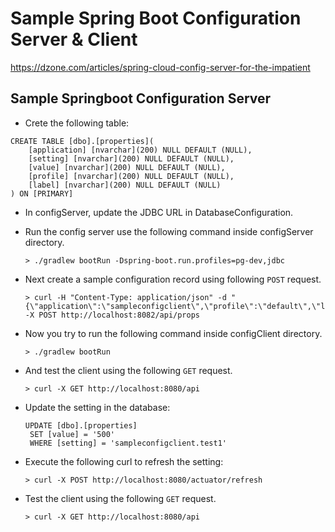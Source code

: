 # Sample Spring Boot Configuration Server & Client
https://dzone.com/articles/spring-cloud-config-server-for-the-impatient

## Sample Springboot Configuration Server
- Crete the following table:
```
CREATE TABLE [dbo].[properties](  
	[application] [nvarchar](200) NULL DEFAULT (NULL),  
	[setting] [nvarchar](200) NULL DEFAULT (NULL),  
	[value] [nvarchar](200) NULL DEFAULT (NULL),  
	[profile] [nvarchar](200) NULL DEFAULT (NULL),  
	[label] [nvarchar](200) NULL DEFAULT (NULL)  
) ON [PRIMARY]
```

- In configServer, update the JDBC URL in DatabaseConfiguration.

- Run the config server use the following command inside configServer directory.
    ```
    > ./gradlew bootRun -Dspring-boot.run.profiles=pg-dev,jdbc
    ```

- Next create a sample configuration record using following `POST` request.
    ```
    > curl -H "Content-Type: application/json" -d "{\"application\":\"sampleconfigclient\",\"profile\":\"default\",\"label\":\"master\",\"setting\":\"sampleconfigclient.test1\",\"value\":99}" -X POST http://localhost:8082/api/props
    ```

- Now you try to run the following command inside configClient directory.
    ```
    > ./gradlew bootRun
    ```
- And test the client using the following `GET` request.
    ```
    > curl -X GET http://localhost:8080/api
    ```
- Update the setting in the database:
    ```
    UPDATE [dbo].[properties]
     SET [value] = '500'
     WHERE [setting] = 'sampleconfigclient.test1'
    ```
- Execute the following curl to refresh the setting:
    ```
    > curl -X POST http://localhost:8080/actuator/refresh
    ```
 - Test the client using the following `GET` request.
     ```
     > curl -X GET http://localhost:8080/api
     ```